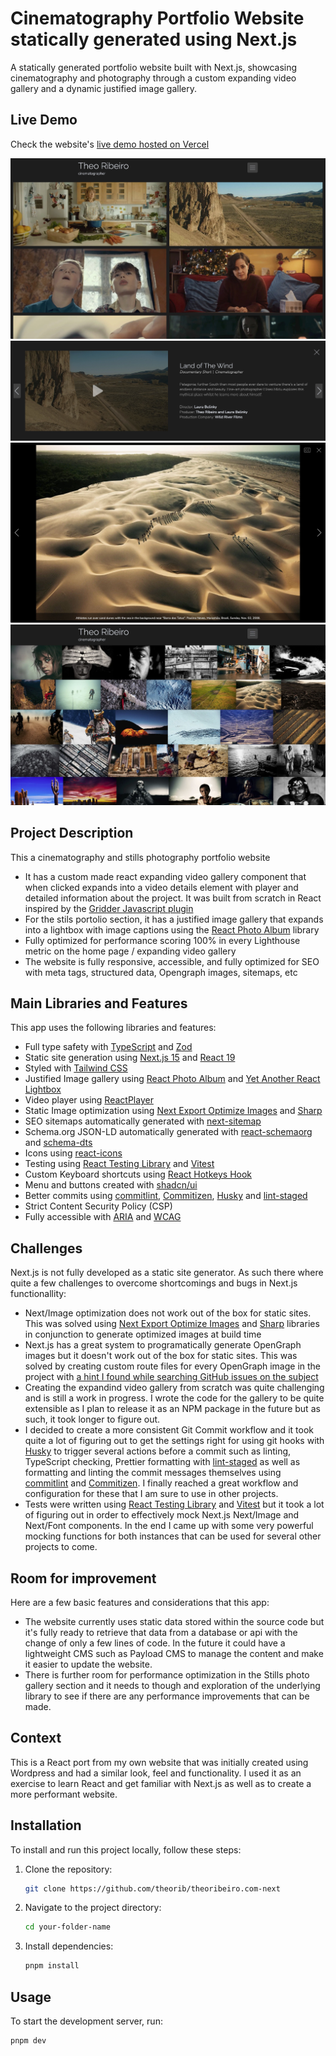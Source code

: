 # Cinematography Portfolio Website statically generated using Next.js

A statically generated portfolio website built with Next.js, showcasing cinematography and photography through a custom expanding video gallery and a dynamic justified image gallery.

## Live Demo

Check the website's [live demo hosted on Vercel](https://theoribeiro.com/)

![Home Page](/screenshots/home.jpg 'Home Page')
![Expanded Video Element](/screenshots/expanded-gallery.jpg 'Expanded Video Element')
![Stills Lightbox](/screenshots/lightbox.jpg 'Stills Lightbox')
![Stills](/screenshots/stills.jpg 'Stills')

## Project Description

This a cinematography and stills photography portfolio website

- It has a custom made react expanding video gallery component that when clicked expands into a video details element with player and detailed information about the project. It was built from scratch in React inspired by the [Gridder Javascript plugin](https://github.com/orion3dgames/gridder-js)
- For the stils portolio section, it has a justified image gallery that expands into a lightbox with image captions using the [React Photo Album](https://react-photo-album.com) library
- Fully optimized for performance scoring 100% in every Lighthouse metric on the home page / expanding video gallery
- The website is fully responsive, accessible, and fully optimized for SEO with meta tags, structured data, Opengraph images, sitemaps, etc

## Main Libraries and Features

This app uses the following libraries and features:

- Full type safety with [TypeScript](https://www.typescriptlang.org) and [Zod](https://zod.dev/)
- Static site generation using [Next.js 15](https://reactrouter.com/en/main) and [React 19](https://react.dev)
- Styled with [Tailwind CSS](https://tailwindcss.com)
- Justified Image gallery using [React Photo Album](https://react-photo-album.com) and [Yet Another React Lightbox](https://yet-another-react-lightbox.com)
- Video player using [ReactPlayer](https://github.com/cookpete/react-player)
- Static Image optimization using [Next Export Optimize Images](https://next-export-optimize-images.vercel.app/) and [Sharp](https://sharp.pixelplumbing.com/)
- SEO sitemaps automatically generated with [next-sitemap](https://github.com/iamvishnusankar/next-sitemap#readme)
- Schema.org JSON-LD automatically generated with [react-schemaorg](https://github.com/google/react-schemaorg#readme) and [schema-dts](https://github.com/google/schema-dts)
- Icons using [react-icons](https://github.com/react-icons/react-icons#readme)
- Testing using [React Testing Library](https://testing-library.com/) and [Vitest](https://vitest.dev/)
- Custom Keyboard shortcuts using [React Hotkeys Hook](https://react-hotkeys-hook.vercel.app/)
- Menu and buttons created with [shadcn/ui](https://ui.shadcn.com/)
- Better commits using [commitlint](https://commitlint.js.org/), [Commitizen](https://github.com/commitizen/cz-cli), [Husky](https://typicode.github.io/husky/) and [lint-staged](https://github.com/lint-staged/lint-staged#readme)
- Strict Content Security Policy (CSP)
- Fully accessible with [ARIA](https://developer.mozilla.org/en-US/docs/Web/Accessibility/ARIA) and [WCAG](https://www.w3.org/WAI/standards-guidelines/wcag/)

## Challenges

Next.js is not fully developed as a static site generator. As such there where quite a few challenges to overcome shortcomings and bugs in Next.js functionallity:

- Next/Image optimization does not work out of the box for static sites. This was solved using [Next Export Optimize Images](https://next-export-optimize-images.vercel.app/) and [Sharp](https://sharp.pixelplumbing.com/) libraries in conjunction to generate optimized images at build time
- Next.js has a great system to programatically generate OpenGraph images but it doesn't work out of the box for static sites. This was solved by creating custom route files for every OpenGraph image in the project with [a hint I found while searching GitHub issues on the subject](https://github.com/vercel/next.js/issues/51147#issuecomment-1842197049)
- Creating the expandind video gallery from scratch was quite challenging and is still a work in progress. I wrote the code for the gallery to be quite extensible as I plan to release it as an NPM package in the future but as such, it took longer to figure out.
- I decided to create a more consistent Git Commit workflow and it took quite a lot of figuring out to get the settings right for using git hooks with [Husky](https://typicode.github.io/husky/) to trigger several actions before a commit such as linting, TypeScript checking, Prettier formatting with [lint-staged](https://github.com/lint-staged/lint-staged#readme) as well as formatting and linting the commit messages themselves using [commitlint](https://commitlint.js.org/) and [Commitizen](https://github.com/commitizen/cz-cli). I finally reached a great workflow and configuration for these that I am sure to use in other projects.
- Tests were written using [React Testing Library](https://testing-library.com/) and [Vitest](https://vitest.dev/) but it took a lot of figuring out in order to effectively mock Next.js Next/Image and Next/Font components. In the end I came up with some very powerful mocking functions for both instances that can be used for several other projects to come.

## Room for improvement

Here are a few basic features and considerations that this app:

- The website currently uses static data stored within the source code but it's fully ready to retrieve that data from a database or api with the change of only a few lines of code. In the future it could have a lightweight CMS such as Payload CMS to manage the content and make it easier to update the website.
- There is further room for performance optimization in the Stills photo gallery section and it needs to though and exploration of the underlying library to see if there are any performance improvements that can be made.

## Context

This is a React port from my own website that was initially created using Wordpress and had a similar look, feel and functionality. I used it as an exercise to learn React and get familiar with Next.js as well as to create a more performant website.

## Installation

To install and run this project locally, follow these steps:

1. Clone the repository:
   ```bash
   git clone https://github.com/theorib/theoribeiro.com-next
   ```
2. Navigate to the project directory:
   ```bash
   cd your-folder-name
   ```
3. Install dependencies:
   ```bash
   pnpm install
   ```

## Usage

To start the development server, run:

```bash
pnpm dev
```
